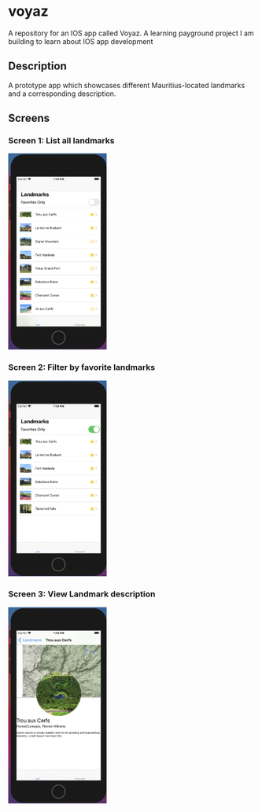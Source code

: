 # voyaz
A repository for an IOS app called Voyaz. A learning payground project I am building to learn about IOS app development

## Description

A prototype app which showcases different Mauritius-located landmarks and a corresponding description.

## Screens

### Screen 1: List all landmarks
<img src="images/all_landmarks.png" width="200"><br/>

### Screen 2: Filter by favorite landmarks
<img src="images/filtered_landmarks.png" width="200"><br/>

### Screen 3: View Landmark description
<img src="images/landmark_description.png" width="200">

